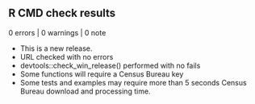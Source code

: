 ## R CMD check results

0 errors | 0 warnings | 0 note

* This is a new release.
* URL checked with no errors
* devtools::check_win_release() performed with no fails
* Some functions will require a Census Bureau key
* Some tests and examples may require more than 5 seconds Census Bureau download
   and processing time.
